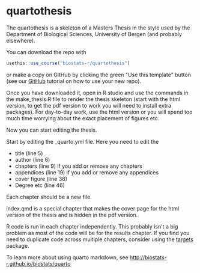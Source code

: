 # quartothesis

<!-- badges: start -->

<!-- badges: end -->

The quartothesis is a skeleton of a Masters Thesis in the style used by the Department of Biological Sciences, University of Bergen (and probably elsewhere).

You can download the repo with

``` r
usethis::use_course("biostats-r/quartothesis")
```

or make a copy on GitHub by clicking the green "Use this template" button (see our [GitHub](https://biostats-r.github.io/biostats/github/index.html) tutorial on how to use your new repo).

Once you have downloaded it, open in R studio and use the commands in the make_thesis.R file to render the thesis skeleton (start with the html version, to get the pdf version to work you will need to install extra packages). For day-to-day work, use the html version or you will spend too much time worrying about the exact placement of figures etc.

Now you can start editing the thesis.

Start by editing the \_quarto.yml file. Here you need to edit the

-   title (line 5)
-   author (line 6)
-   chapters (line 9) if you add or remove any chapters
-   appendices (line 19) if you add or remove any appendices
-   cover figure (line 38)
-   Degree etc (line 46)

Each chapter should be a new file. 

index.qmd is a special chapter that makes the cover page for the html version of the thesis and is hidden in the pdf version.


R code is run in each chapter independently. This probably isn't a big problem as most of the code will be for the results chapter. If you find you need to duplicate code across multiple chapters, consider using the [targets](https://books.ropensci.org/targets/) package. 

To learn more about using quarto markdown, see <http://biostats-r.github.io/biostats/quarto>
